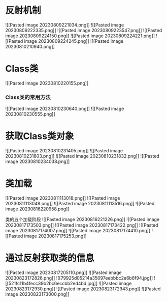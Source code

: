 # 反射机制
![[Pasted image 20230809221034.png]]
![[Pasted image 20230809222335.png]]
![[Pasted image 20230809223547.png]]
![[Pasted image 20230809224150.png]]
![[Pasted image 20230809224221.png]]
![[Pasted image 20230809224245.png]]
![[Pasted image 20230810210940.png]]

# Class类
![[Pasted image 20230810220155.png]]
### Class类的常用方法
![[Pasted image 20230810230640.png]]
![[Pasted image 20230810230555.png]]

# 获取Class类对象
![[Pasted image 20230810231405.png]]
![[Pasted image 20230810231803.png]]
![[Pasted image 20230810231832.png]]
![[Pasted image 20230810234038.png]]

# 类加载
![[Pasted image 20230811113018.png]]
![[Pasted image 20230811113048.png]]
![[Pasted image 20230811113516.png]]
![[Pasted image 20230816220958.png]]

类的五个加载阶段
![[Pasted image 20230816221226.png]]
![[Pasted image 20230817173503.png]]
![[Pasted image 20230817173422.png]]
![[Pasted image 20230817174007.png]]
![[Pasted image 20230817174410.png]]
![[Pasted image 20230817175253.png]]

# 通过反射获取类的信息
![[Pasted image 20230817205110.png]]
![[Pasted image 20230823172826.png]]
![[79925d05214a35097eebbbc2e6b8f94.jpg]]
![[521fc11b4fecc39b2bc6eccbb2ed4bd.jpg]]
![[Pasted image 20230823172930.png]]
![[Pasted image 20230823172943.png]]
![[Pasted image 20230823173000.png]]


